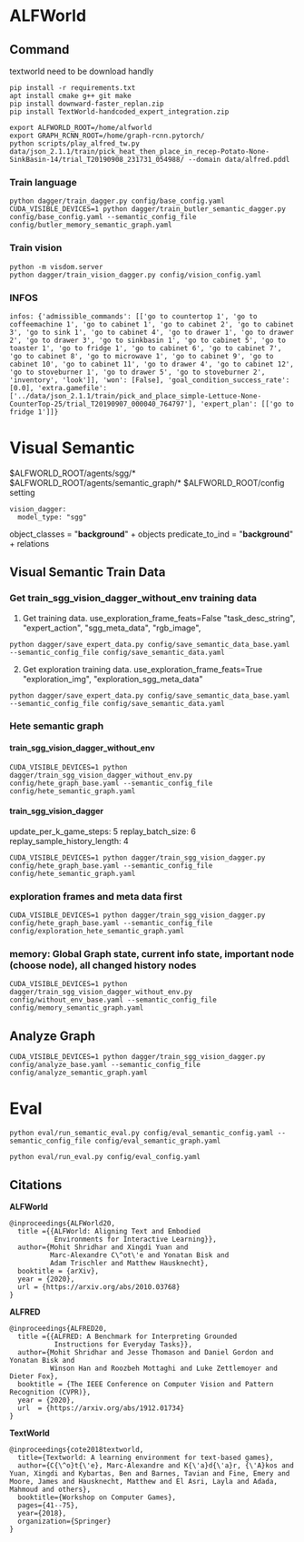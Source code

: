 # ALFWorld

## Command
textworld need to be download handly
```
pip install -r requirements.txt
apt install cmake g++ git make
pip install downward-faster_replan.zip
pip install TextWorld-handcoded_expert_integration.zip

export ALFWORLD_ROOT=/home/alfworld
export GRAPH_RCNN_ROOT=/home/graph-rcnn.pytorch/
python scripts/play_alfred_tw.py data/json_2.1.1/train/pick_heat_then_place_in_recep-Potato-None-SinkBasin-14/trial_T20190908_231731_054988/ --domain data/alfred.pddl
```

### Train language
```
python dagger/train_dagger.py config/base_config.yaml
CUDA_VISIBLE_DEVICES=1 python dagger/train_butler_semantic_dagger.py config/base_config.yaml --semantic_config_file config/butler_memory_semantic_graph.yaml
```

### Train vision
```
python -m visdom.server
python dagger/train_vision_dagger.py config/vision_config.yaml
```

### INFOS
```
infos: {'admissible_commands': [['go to countertop 1', 'go to coffeemachine 1', 'go to cabinet 1', 'go to cabinet 2', 'go to cabinet 3', 'go to sink 1', 'go to cabinet 4', 'go to drawer 1', 'go to drawer 2', 'go to drawer 3', 'go to sinkbasin 1', 'go to cabinet 5', 'go to toaster 1', 'go to fridge 1', 'go to cabinet 6', 'go to cabinet 7', 'go to cabinet 8', 'go to microwave 1', 'go to cabinet 9', 'go to cabinet 10', 'go to cabinet 11', 'go to drawer 4', 'go to cabinet 12', 'go to stoveburner 1', 'go to drawer 5', 'go to stoveburner 2', 'inventory', 'look']], 'won': [False], 'goal_condition_success_rate': [0.0], 'extra.gamefile': ['../data/json_2.1.1/train/pick_and_place_simple-Lettuce-None-CounterTop-25/trial_T20190907_000040_764797'], 'expert_plan': [['go to fridge 1']]}
```

# Visual Semantic
$ALFWORLD_ROOT/agents/sgg/*
$ALFWORLD_ROOT/agents/semantic_graph/*
$ALFWORLD_ROOT/config setting
```
vision_dagger:
  model_type: "sgg"
```
object_classes = "__background__" + objects
predicate_to_ind = "__background__" + relations

## Visual Semantic Train Data
### Get train_sgg_vision_dagger_without_env training data
1. Get training data. use_exploration_frame_feats=False
"task_desc_string", "expert_action", "sgg_meta_data", "rgb_image",
```
python dagger/save_expert_data.py config/save_semantic_data_base.yaml --semantic_config_file config/save_semantic_data.yaml
```
2. Get exploration training data. use_exploration_frame_feats=True
"exploration_img", "exploration_sgg_meta_data"
```
python dagger/save_expert_data.py config/save_semantic_data_base.yaml --semantic_config_file config/save_semantic_data.yaml
```

### Hete semantic graph
#### train_sgg_vision_dagger_without_env
```
CUDA_VISIBLE_DEVICES=1 python dagger/train_sgg_vision_dagger_without_env.py config/hete_graph_base.yaml --semantic_config_file config/hete_semantic_graph.yaml
```
#### train_sgg_vision_dagger
update_per_k_game_steps: 5
replay_batch_size: 6
replay_sample_history_length: 4
```
CUDA_VISIBLE_DEVICES=1 python dagger/train_sgg_vision_dagger.py config/hete_graph_base.yaml --semantic_config_file config/hete_semantic_graph.yaml
```

### exploration frames and meta data first
```
CUDA_VISIBLE_DEVICES=1 python dagger/train_sgg_vision_dagger.py config/hete_graph_base.yaml --semantic_config_file config/exploration_hete_semantic_graph.yaml
```

### memory: Global Graph state, current info state, important node (choose node), all changed history nodes
```
CUDA_VISIBLE_DEVICES=1 python dagger/train_sgg_vision_dagger_without_env.py config/without_env_base.yaml --semantic_config_file config/memory_semantic_graph.yaml
```

## Analyze Graph
```
CUDA_VISIBLE_DEVICES=1 python dagger/train_sgg_vision_dagger.py config/analyze_base.yaml --semantic_config_file config/analyze_semantic_graph.yaml
```



# Eval
```
python eval/run_semantic_eval.py config/eval_semantic_config.yaml --semantic_config_file config/eval_semantic_graph.yaml

python eval/run_eval.py config/eval_config.yaml
```









## Citations

**ALFWorld**
```
@inproceedings{ALFWorld20,
  title ={{ALFWorld: Aligning Text and Embodied
           Environments for Interactive Learning}},
  author={Mohit Shridhar and Xingdi Yuan and
          Marc-Alexandre C\^ot\'e and Yonatan Bisk and
          Adam Trischler and Matthew Hausknecht},
  booktitle = {arXiv},
  year = {2020},
  url = {https://arxiv.org/abs/2010.03768}
}
```  

**ALFRED**
```
@inproceedings{ALFRED20,
  title ={{ALFRED: A Benchmark for Interpreting Grounded
           Instructions for Everyday Tasks}},
  author={Mohit Shridhar and Jesse Thomason and Daniel Gordon and Yonatan Bisk and
          Winson Han and Roozbeh Mottaghi and Luke Zettlemoyer and Dieter Fox},
  booktitle = {The IEEE Conference on Computer Vision and Pattern Recognition (CVPR)},
  year = {2020},
  url  = {https://arxiv.org/abs/1912.01734}
}
```

**TextWorld**
```
@inproceedings{cote2018textworld,
  title={Textworld: A learning environment for text-based games},
  author={C{\^o}t{\'e}, Marc-Alexandre and K{\'a}d{\'a}r, {\'A}kos and Yuan, Xingdi and Kybartas, Ben and Barnes, Tavian and Fine, Emery and Moore, James and Hausknecht, Matthew and El Asri, Layla and Adada, Mahmoud and others},
  booktitle={Workshop on Computer Games},
  pages={41--75},
  year={2018},
  organization={Springer}
}
```
